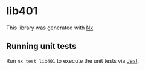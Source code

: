 # lib401

This library was generated with [Nx](https://nx.dev).

## Running unit tests

Run `nx test lib401` to execute the unit tests via [Jest](https://jestjs.io).
